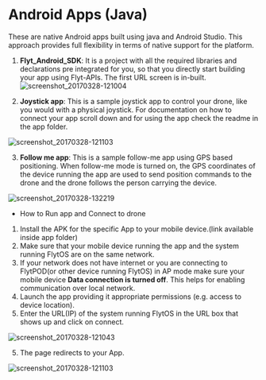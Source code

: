 # Android Apps (Java)

These are native Android apps built using java and Android Studio. This approach provides full flexibility in terms of native support for the platform. 

1. **Flyt_Android_SDK**: It is a project with all the required libraries and declarations pre integrated for you, so that you directly start building your app using Flyt-APIs. The first URL screen is in-built.
![screenshot_20170328-121004](https://cloud.githubusercontent.com/assets/6880872/24395018/be069160-13bb-11e7-972b-87a18146902d.png )

2. **Joystick app**: This is a sample joystick app to control your drone, like you would with a physical joystick. For documentation on how to connect your app scroll down and for using the app check the readme in the app folder.

![screenshot_20170328-121103](https://cloud.githubusercontent.com/assets/6880872/24395143/431aab0c-13bc-11e7-8e56-0832494a2e02.png)

3. **Follow me app**: This is a sample follow-me app using GPS based positioning. When follow-me mode is turned on, the GPS coordinates of the device running the app are used to send position commands to the drone and the drone follows the person carrying the device. 

![screenshot_20170328-132219](https://cloud.githubusercontent.com/assets/6880872/24395170/5cbc3472-13bc-11e7-80ac-27bd6cd7be61.png)

* How to Run app and Connect to drone

1. Install the APK for the specific App to your mobile device.(link available inside app folder)
2. Make sure that your mobile device running the app and the system running FlytOS are on the same network.
3. If your network does not have internet or you are connecting to FlytPOD(or other device running FlytOS) in AP mode make sure your mobile device **Data connection is turned off**. This helps for enabling communication over local network.
3. Launch the app providing it appropriate permissions (e.g. access to device location).
4. Enter the URL(IP) of the system running FlytOS in the URL box that shows up and click on connect.

![screenshot_20170328-121043](https://cloud.githubusercontent.com/assets/6880872/24395190/6bce5a62-13bc-11e7-8d3c-e55ca3e249b7.png)

5. The page redirects to your App.

![screenshot_20170328-121103](https://cloud.githubusercontent.com/assets/6880872/24395143/431aab0c-13bc-11e7-8e56-0832494a2e02.png)
